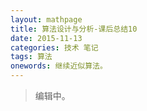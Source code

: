 ```yaml
---
layout: mathpage
title: 算法设计与分析-课后总结10
date: 2015-11-13
categories: 技术 笔记 
tags: 算法
onewords: 继续近似算法。
---
```

> 编辑中。


